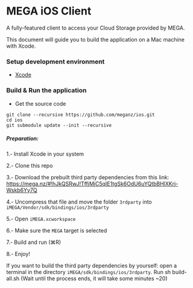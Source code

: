 MEGA iOS Client
===============

A fully-featured client to access your Cloud Storage provided by MEGA.

This document will guide you to build the application on a Mac machine with Xcode.

### Setup development environment

* [Xcode](https://itunes.apple.com/app/xcode/id497799835?mt=12)

### Build & Run the application

* Get the source code

```
git clone --recursive https://github.com/meganz/ios.git
cd ios
git submodule update --init --recursive
```

##### Preparation:
1.- Install Xcode in your system

2.- Clone this repo

3.- Download the prebuilt third party dependencies from this link: https://mega.nz/#!hJkQSRwJ!TffjMjC5qIE1tgSk6OdU6uYQtbBHlXKrj-Wskb6Yy7Q

4.- Uncompress that file and move the folder `3rdparty` into `iMEGA/Vendor/sdk/bindings/ios/3rdparty`

5.- Open `iMEGA.xcworkspace`

6.- Make sure the `MEGA` target is selected

7.- Build and run (⌘R)

8.- Enjoy!

If you want to build the third party dependencies by yourself: open a terminal in the directory `iMEGA/sdk/bindings/ios/3rdparty`. Run sh build-all.sh (Wait until the process ends, it will take some minutes ~20)
